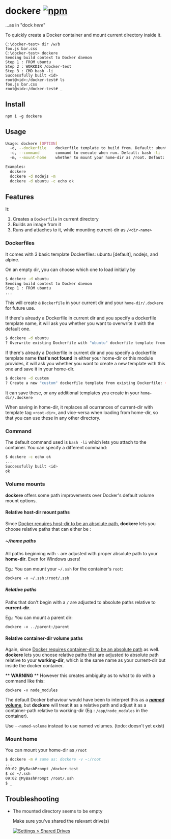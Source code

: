 
# docker*e* [![npm](https://img.shields.io/npm/v/dockere.svg)](https://www.npmjs.com/package/dockere)

…as in "dock *here*"

To quickly create a Docker container and mount current directory inside it.

```batch
C:\docker-test> dir /w/b
foo.js bar.css
C:\docker-test> dockere
Sending build context to Docker daemon
Step 1 : FROM ubuntu
Step 2 : WORKDIR /docker-test
Step 3 : CMD bash -li
Successfully built <id>
root@<id>:/docker-test# ls
foo.js bar.css
root@<id>:/docker-test# _
```

## Install

```
npm i -g dockere
```

## Usage

```sh
Usage: dockere [OPTION]
  -d, --dockerfile    dockerfile template to build from. Default: ubuntu
  -c, --command       command to execute when run. Default: bash -li
  -m, --mount-home    whether to mount your home-dir as /root. Defaut: no

Examples:
  dockere
  dockere -d nodejs -m
  dockere -d ubuntu -c echo ok
```

## Features

It:

1. Creates a `Dockerfile` in current directory
2. Builds an image from it
3. Runs and attaches to it, while mounting current-dir as `/<dir-name>`

### Dockerfiles

It comes with 3 basic template Dockerfiles: ubuntu [default], nodejs, and alpine.

On an empty dir, you can choose which one to load initially by

```sh
$ dockere -d ubuntu
Sending build context to Docker daemon
Step 1 : FROM ubuntu
...
```

This will create a `Dockerfile` in your current dir and your `home-dir/.dockere` for future use.

If there's already a Dockerfile in current dir and you specify a dockerfile template name, it will ask you whether you want to overwrite it with the default one.

```sh
$ dockere -d ubuntu
? Overwrite existing Dockerfile with "ubuntu" dockerfile template from Home? (y/N)
```

If there's already a Dockerfile in current dir and you specify a dockerfile template name **that's not found** in either your home-dir or this module provides, it will ask you whether you want to create a new template with this one and save it in your home-dir.

```sh
$ dockere -d custom
? Create a new "custom" dockerfile template from existing Dockerfile: (y/N)
```

It can save these, or any additional templates you create in your `home-dir/.dockere`

When saving in home-dir, it replaces all ocurrances of current-dir with template tag `<root-dir>`, and vice-versa when loading from home-dir, so that you can use these in any other directory.

### Command

The default command used is `bash -li` which lets you attach to the container. You can specify a different command:

```sh
$ dockere -c echo ok
...
Successfully built <id>
ok
```

### Volume mounts

**dockere** offers some path improvements over Docker's default volume mount options.

#### Relative host-dir mount paths

Since [Docker requires host-dir to be an absolute path][1],
**dockere** lets you choose relative paths that can either be :

##### ~/home paths

All paths beginning with `~` are adjusted with proper absolute path to your **home-dir**.
Even for Windows users!

Eg.: You can mount your `~/.ssh` for the container's `root`:
```
dockere -v ~/.ssh:/root/.ssh
```

##### Relative paths

Paths that don't begin with a `/` are adjusted to absolute paths relative to **current-dir**.

Eg.: You can mount a parent dir:
```
dockere -v ../parent:/parent
```

#### Relative container-dir volume paths

Again, since [Docker requires container-dir to be an absolute path][1] as well.
**dockere** lets you choose relative paths that are adjusted to absolute path relative to your **working-dir**, which is the same name as your current-dir but inside the docker container.

\** **WARNING** \** However this creates ambiguity as to what to do with a command like this:

```
dockere -v node_modules
```

The default Docker behaviour would have been to interpret this as a [***named*** **volume**][1],
but **dockere** will treat it as a relative path and adjust it as a container-path relative to working-dir (Eg.: `/app/node_modules` in the container).

Use `--named-volume` instead to use named volumes. (todo: doesn't yet exist)


### Mount home

You can mount your home-dir as `/root`
```sh
$ dockere -m # same as: dockere -v ~:/root
...
09:02 @MyBashPrompt /docker-test
$ cd ~/.ssh
09:02 @MyBashPrompt /root/.ssh
$ _
```

## Troubleshooting

* The mounted directory seems to be empty

  Make sure you've shared the relevant drive(s)

  [![Settings > Shared Drives][share-drive-scr-l]][share-drive-scr]

[1]: https://docs.docker.com/engine/tutorials/dockervolumes/#mount-a-host-directory-as-a-data-volume

[share-drive-scr]: https://i.imgur.com/c6lOi8a.png
[share-drive-scr-l]: https://i.imgur.com/c6lOi8al.png
